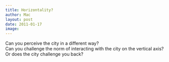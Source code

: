 ```yaml
---
title: Horizontality?
author: Mac
layout: post
date: 2011-01-17
image: 
---
```

Can you perceive the city in a different way?  
Can you challenge the norm of interacting with the city on the vertical axis?  
Or does the city challenge you back?